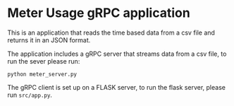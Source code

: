 # Meter Usage gRPC application

This is an application that reads the time based data from a csv file and returns it in an JSON format.

The application includes a gRPC server that streams data from a csv file, to run the sever please run:

```shell
python meter_server.py
```

The gRPC client is set up on a FLASK server, to run the flask server, please run `src/app.py`.
